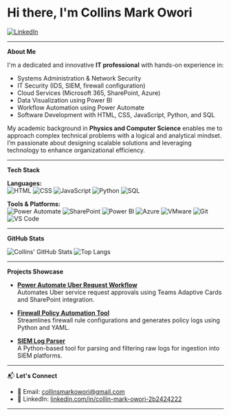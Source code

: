 # Hi there, I'm Collins Mark Owori

[![LinkedIn](https://img.shields.io/badge/LinkedIn-%230077B5.svg?style=for-the-badge&logo=linkedin&logoColor=white)](https://www.linkedin.com/in/collin-mark-owori-2b2424222/)

---

**About Me**

I'm a dedicated and innovative **IT professional** with hands-on experience in:

-  Systems Administration & Network Security
-  IT Security (IDS, SIEM, firewall configuration)
-  Cloud Services (Microsoft 365, SharePoint, Azure)
-  Data Visualization using Power BI
-  Workflow Automation using Power Automate
-  Software Development with HTML, CSS, JavaScript, Python, and SQL

My academic background in **Physics and Computer Science** enables me to approach complex technical problems with a logical and analytical mindset. I’m passionate about designing scalable solutions and leveraging technology to enhance organizational efficiency.

---

**Tech Stack**

**Languages:**  
![HTML](https://img.shields.io/badge/-HTML5-E34F26?style=flat&logo=html5&logoColor=white)
![CSS](https://img.shields.io/badge/-CSS3-1572B6?style=flat&logo=css3&logoColor=white)
![JavaScript](https://img.shields.io/badge/-JavaScript-F7DF1E?style=flat&logo=javascript&logoColor=black)
![Python](https://img.shields.io/badge/-Python-3776AB?style=flat&logo=python&logoColor=white)
![SQL](https://img.shields.io/badge/-SQL-4479A1?style=flat&logo=postgresql&logoColor=white)


**Tools & Platforms:**  
![Power Automate](https://img.shields.io/badge/-Power%20Automate-742774?style=flat&logo=microsoft-power-automate&logoColor=white)
![SharePoint](https://img.shields.io/badge/-SharePoint-0078d4?style=flat&logo=microsoft-sharepoint&logoColor=white)
![Power BI](https://img.shields.io/badge/-Power%20BI-F2C811?style=flat&logo=power-bi&logoColor=black)
![Azure](https://img.shields.io/badge/-Azure-0078D4?style=flat&logo=microsoft-azure&logoColor=white)
![VMware](https://img.shields.io/badge/-VMware-607078?style=flat&logo=vmware&logoColor=white)
![Git](https://img.shields.io/badge/-Git-F05032?style=flat&logo=git&logoColor=white)
![VS Code](https://img.shields.io/badge/-VSCode-007ACC?style=flat&logo=visual-studio-code&logoColor=white)

---

**GitHub Stats**

![Collins' GitHub Stats](https://github-readme-stats.vercel.app/api?username=cowori&show_icons=true&theme=github_dark&count_private=true)
![Top Langs](https://github-readme-stats.vercel.app/api/top-langs/?username=cowori&layout=compact&theme=github_dark)

---

**Projects Showcase**

- **[Power Automate Uber Request Workflow](https://github.com/CollinsMarkOwori/uber-approval-flow)**  
  Automates Uber service request approvals using Teams Adaptive Cards and SharePoint integration.

- **[Firewall Policy Automation Tool](https://github.com/CollinsMarkOwori/firewall-policy-tool)**  
  Streamlines firewall rule configurations and generates policy logs using Python and YAML.

- **[SIEM Log Parser](https://github.com/CollinsMarkOwori/siem-log-parser)**  
  A Python-based tool for parsing and filtering raw logs for ingestion into SIEM platforms.

---

📬 **Let's Connect**

- 📧 Email: [collinsmarkowori@gmail.com](mailto:collinsmarkowori@gmail.com)  
- 🔗 LinkedIn: [linkedin.com/in/collin-mark-owori-2b2424222](https://www.linkedin.com/in/collin-mark-owori-2b2424222/)

---



<!---
cowori/cowori is a ✨ special ✨ repository because its `README.md` (this file) appears on your GitHub profile.
You can click the Preview link to take a look at your changes.
--->
